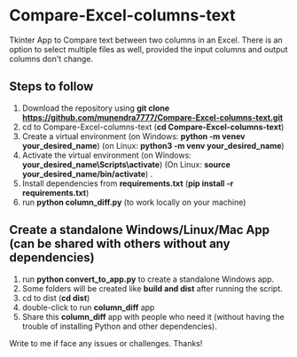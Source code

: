 # Compare-Excel-columns-text
Tkinter App to Compare text between two columns in an Excel. There is an option to select multiple files as well, provided the input columns and output columns don't change.

## Steps to follow
1. Download the repository using **git clone https://github.com/munendra7777/Compare-Excel-columns-text.git**
2. cd to Compare-Excel-columns-text (**cd Compare-Excel-columns-text**)
3. Create a virtual environment (on Windows: **python -m venev your_desired_name**) (on Linux: **python3 -m venv your_desired_name**)
4. Activate the virtual environment (on Windows: **your_desired_name\Scripts\activate**) (On Linux: **source your_desired_name/bin/activate**) .
5. Install dependencies from **requirements.txt** (**pip install -r requirements.txt**)
6. run **python column_diff.py** (to work locally on your machine)

## Create a standalone Windows/Linux/Mac App (can be shared with others without any dependencies)
1. run **python convert_to_app.py** to create a standalone Windows app.
2. Some folders will be created like **build and dist** after running the script.
3. cd to dist (**cd dist**)
4. double-click to run **column_diff** app
5. Share this **column_diff** app with people who need it (without having the trouble of installing Python and other dependencies).

Write to me if face any issues or challenges.
Thanks!

